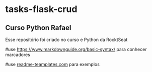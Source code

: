 # tasks-flask-crud
<h2>Curso Python Rafael</h2>
Esse repositório foi criado no curso e Python da RocktSeat

#use https://www.markdownguide.org/basic-syntax/ para conhecer marcadores

#use [ readme-teamplates.com](https://www.readme-templates.com) para exemplos